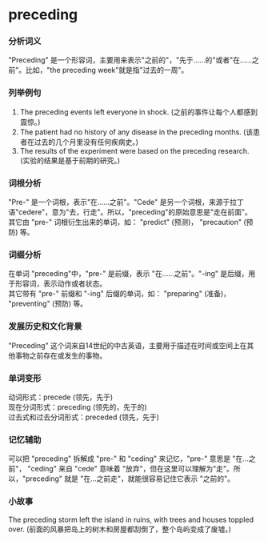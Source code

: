 # preceding

### 分析词义

  

"Preceding" 是一个形容词，主要用来表示"之前的"，"先于......的"或者"在......之前"。比如，"the preceding week"就是指"过去的一周"。

  

### 列举例句

  

1.  The preceding events left everyone in shock. (之前的事件让每个人都感到震惊。)
2.  The patient had no history of any disease in the preceding months. (该患者在过去的几个月里没有任何疾病史。)
3.  The results of the experiment were based on the preceding research. (实验的结果是基于前期的研究。)

  

### 词根分析

  

"Pre-" 是一个词根，表示"在......之前"。"Cede" 是另一个词根，来源于拉丁语"cedere"，意为"去，行走"。所以，"preceding"的原始意思是"走在前面"。  
其它由 "pre-" 词根衍生出来的单词，如： "predict" (预测)， "precaution" (预防) 等。

  

### 词缀分析

  

在单词 "preceding"中，"pre-" 是前缀，表示 "在......之前"。"-ing" 是后缀，用于形容词，表示动作或者状态。  
其它带有 "pre-" 前缀和 "-ing" 后缀的单词，如： "preparing" (准备)， "preventing" (预防) 等。

  

### 发展历史和文化背景

  

"Preceding" 这个词来自14世纪的中古英语，主要用于描述在时间或空间上在其他事物之前存在或发生的事物。

  

### 单词变形

  

动词形式：precede (领先，先于)  
现在分词形式：preceding (领先的，先于的)  
过去式和过去分词形式：preceded (领先，先于)

  

### 记忆辅助

  

可以把 "preceding" 拆解成 "pre-" 和 "ceding" 来记忆，"pre-" 意思是 "在...之前"， "ceding" 来自 "cede" 意味着 "放弃"，但在这里可以理解为"走"。所以，"preceding" 就是 "在...之前走"，就能很容易记住它表示 "之前的"。

  

### 小故事

  

The preceding storm left the island in ruins, with trees and houses toppled over. (前面的风暴把岛上的树木和房屋都刮倒了，整个岛屿变成了废墟。)
